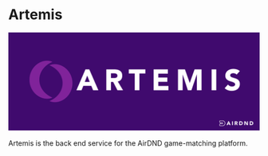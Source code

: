 # Artemis

![Artemis Project Banner](/assets/project-banner.png)

Artemis is the back end service for the AirDND game-matching platform.
